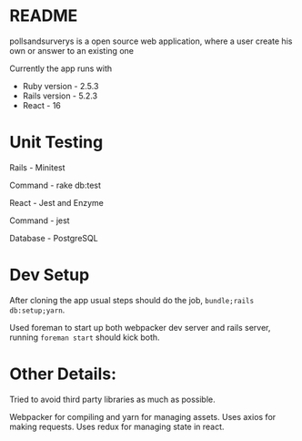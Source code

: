 # README

pollsandsurverys is a open source web application, where a user create his own or answer to an existing one

Currently the app runs with
* Ruby version - 2.5.3
* Rails version - 5.2.3
* React - 16

# Unit Testing

Rails - Minitest

Command - rake db:test

React - Jest and Enzyme

Command - jest

Database - PostgreSQL

# Dev Setup

After cloning the app usual steps should do the job, `bundle;rails db:setup;yarn`.

Used foreman to start up both webpacker dev server and rails server, running `foreman start` should kick both.

# Other Details:

Tried to avoid third party libraries as much as possible.

Webpacker for compiling and yarn for managing assets.
Uses axios for making requests.
Uses redux for managing state in react.
